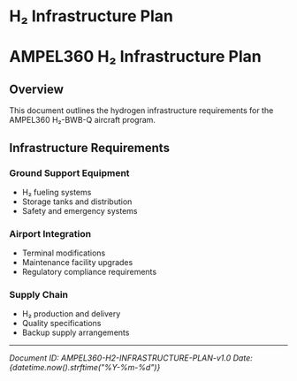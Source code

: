 # H₂ Infrastructure Plan

# AMPEL360 H₂ Infrastructure Plan

## Overview
This document outlines the hydrogen infrastructure requirements for the AMPEL360 H₂-BWB-Q aircraft program.

## Infrastructure Requirements

### Ground Support Equipment
- H₂ fueling systems
- Storage tanks and distribution
- Safety and emergency systems

### Airport Integration
- Terminal modifications
- Maintenance facility upgrades
- Regulatory compliance requirements

### Supply Chain
- H₂ production and delivery
- Quality specifications
- Backup supply arrangements

---
*Document ID: AMPEL360-H2-INFRASTRUCTURE-PLAN-v1.0*
*Date: {datetime.now().strftime("%Y-%m-%d")}*
